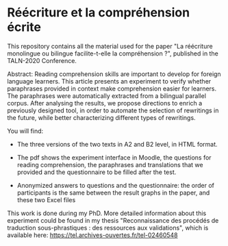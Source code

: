 # Réécriture et la compréhension écrite 

This repository contains all the material used for the paper "La réécriture monolingue ou bilingue facilite-t-elle la compréhension ?", published in the TALN-2020 Conference. 

Abstract:
Reading comprehension skills are important to develop for foreign language learners. This article presents an experiment to verify whether paraphrases provided in context make comprehension easier for learners. The paraphrases were automatically extracted from a bilingual parallel corpus. After analysing the results, we propose directions to enrich a previously designed tool, in order to automate the selection of rewritings in the future, while better characterizing different types of rewritings.

You will find: 

- The three versions of the two texts in A2 and B2 level, in HTML format. 

- The pdf shows the experiment interface in Moodle, the questions for reading comprehension, the paraphrases and translations that we provided and the questionnaire to be filled after the test. 

- Anonymized answers to questions and the questionnaire: the order of participants is the same between the result graphs in the paper, and these two Excel files 

This work is done during my PhD. More detailed information about this experiment could be found in my thesis "Reconnaissance des procédés de traduction sous-phrastiques : des ressources aux validations", which is available here: https://tel.archives-ouvertes.fr/tel-02460548

